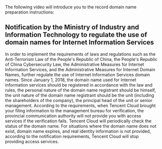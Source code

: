 The following video will introduce you to the record domain name preparation instructions:

## Notification by the Ministry of Industry and Information Technology to regulate the use of domain names for Internet Information Services

In order to implement the requirements of laws and regulations such as the Anti-Terrorism Law of the People's Republic of China, the People's Republic of China Cybersecurity Law, the Administrative Measures for Internet Information Services, and the Administrative Measures for Internet Domain Names, further regulate the use of Internet Information Services domain names. Since January 1, 2018, the domain name used for Internet information services should be registered in accordance with the law and rules, the personal nature of the domain name registrant should be himself, the unit nature of the domain name registrant should be the unit (including the shareholders of the company), the principal head of the unit or senior management. According to the requirements, when Tencent Cloud brought your filing information to the management bureau for verification, the provincial communication authority will not provide you with access services if the verification fails. Tencent Cloud will periodically check the status of the domain name. For situations where the domain name does not exist, domain name expires, and real identity information is not provided, according to the notification requirements, Tencent Cloud will stop providing access services.